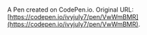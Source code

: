 # 

A Pen created on CodePen.io. Original URL: [https://codepen.io/ivyjuly7/pen/VwWmBMR](https://codepen.io/ivyjuly7/pen/VwWmBMR).


